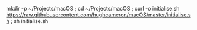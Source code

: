 mkdir -p ~/Projects/macOS ; cd ~/Projects/macOS ; curl -o initialise.sh https://raw.githubusercontent.com/hughcameron/macOS/master/initialise.sh ; sh initialise.sh
